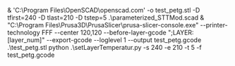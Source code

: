 & 'C:\Program Files\OpenSCAD\openscad.com' -o test_petg.stl -D tfirst=240 -D tlast=210 -D tstep=5 .\parameterized_STTMod.scad
& "C:\Program Files\Prusa3D\PrusaSlicer\prusa-slicer-console.exe" --printer-technology FFF --center 120,120 --before-layer-gcode ";LAYER:[layer_num]" --export-gcode --loglevel 1 --output test_petg.gcode .\test_petg.stl
python .\setLayerTemperatur.py -s 240 -e 210 -t 5 -f test_petg.gcode